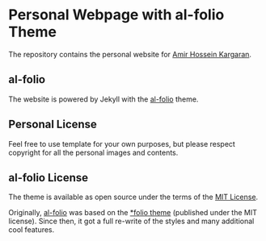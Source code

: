 # Personal Webpage with al-folio Theme

The repository contains the personal website for [Amir Hossein Kargaran](https://kargaranamir.github.io/).

## al-folio

The website is powered by Jekyll with the [al-folio](https://github.com/alshedivat/al-folio/) theme.

## Personal License

Feel free to use template for your own purposes, but please respect copyright for all the personal images and contents.


## al-folio License

The theme is available as open source under the terms of the [MIT License](https://opensource.org/licenses/MIT).

Originally, [al-folio](https://github.com/alshedivat/al-folio/) was based on the [\*folio theme](https://github.com/bogoli/-folio) (published under the MIT license).
Since then, it got a full re-write of the styles and many additional cool features.
